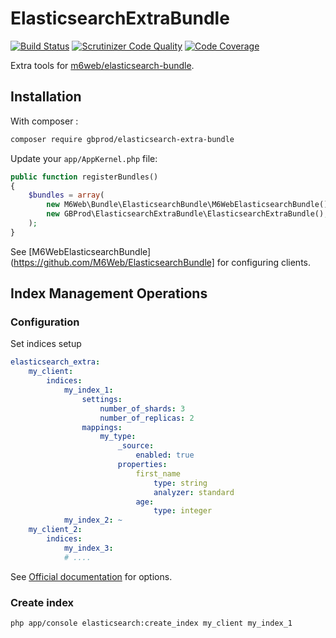 # ElasticsearchExtraBundle

[![Build Status](https://travis-ci.org/gbprod/elasticsearch-extra-bundle.svg?branch=master)](https://travis-ci.org/gbprod/elasticsearch-extra-bundle)
[![Scrutinizer Code Quality](https://scrutinizer-ci.com/g/gbprod/elasticsearch-extra-bundle/badges/quality-score.png?b=master)](https://scrutinizer-ci.com/g/gbprod/elasticsearch-extra-bundle/?branch=master)
[![Code Coverage](https://scrutinizer-ci.com/g/gbprod/elasticsearch-extra-bundle/badges/coverage.png?b=master)](https://scrutinizer-ci.com/g/gbprod/elasticsearch-extra-bundle/?branch=master)

Extra tools for [m6web/elasticsearch-bundle](https://github.com/M6Web/ElasticsearchBundle).

## Installation

With composer :

```bash
composer require gbprod/elasticsearch-extra-bundle
```

Update your `app/AppKernel.php` file:

```php
public function registerBundles()
{
    $bundles = array(
        new M6Web\Bundle\ElasticsearchBundle\M6WebElasticsearchBundle(),
        new GBProd\ElasticsearchExtraBundle\ElasticsearchExtraBundle(),
    );
}
```

See [M6WebElasticsearchBundle](https://github.com/M6Web/ElasticsearchBundle] for configuring clients.

## Index Management Operations

### Configuration

Set indices setup

```yaml
elasticsearch_extra:
    my_client:
        indices:
            my_index_1:
                settings:
                    number_of_shards: 3
                    number_of_replicas: 2
                mappings:
                    my_type:
                        _source:
                            enabled: true
                        properties:
                            first_name
                                type: string
                                analyzer: standard
                            age:
                                type: integer
            my_index_2: ~
    my_client_2:
        indices:
            my_index_3:
            # ....
```

See [Official documentation](https://www.elastic.co/guide/en/elasticsearch/client/php-api/2.0/_index_management_operations.html) for options.

### Create index

```bash
php app/console elasticsearch:create_index my_client my_index_1
```
